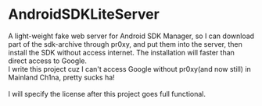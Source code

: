 # AndroidSDKLiteServer
A light-weight fake web server for Android SDK Manager, 
so I can download part of the sdk-archive through pr0xy, and put them into the server, 
then install the SDK without access internet. The installation will faster than direct access to Google.<br/>
I write this project cuz I can't access Google without pr0xy(and now still) in Mainland Ch1na, pretty sucks ha!<br/>
<br/>
I will specify the license after this project goes full functional.
